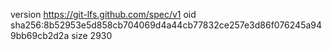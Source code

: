 version https://git-lfs.github.com/spec/v1
oid sha256:8b52953e5d858cb704069d4a44cb77832ce257e3d86f076245a949bb69cb2d2a
size 2930
